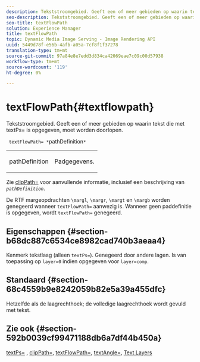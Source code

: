 ```yaml
---
description: Tekststroomgebied. Geeft een of meer gebieden op waarin tekst die met textPs= is opgegeven, moet worden doorlopen.
seo-description: Tekststroomgebied. Geeft een of meer gebieden op waarin tekst die met textPs= is opgegeven, moet worden doorlopen.
seo-title: textFlowPath
solution: Experience Manager
title: textFlowPath
topic: Dynamic Media Image Serving - Image Rendering API
uuid: 5449d78f-e56b-4afb-a05a-7cf8f1f37278
translation-type: tm+mt
source-git-commit: 97a84e8e7edd3d834ca42069eae7c09c00d57938
workflow-type: tm+mt
source-wordcount: '119'
ht-degree: 0%

---
```



# textFlowPath{#textflowpath}

Tekststroomgebied. Geeft een of meer gebieden op waarin tekst die met textPs= is opgegeven, moet worden doorlopen.

` textFlowPath= *`pathDefinition`*`

<table id="simpletable_52CEFF5C3CCB4642A9A320D01B1BF8E0"> 
 <tr class="strow"> 
  <td class="stentry"> <p> <span class="varname"> pathDefinition  </span> </p> </td> 
  <td class="stentry"> <p>Padgegevens. </p> </td> 
 </tr> 
</table>

Zie [clipPath=](../../../../../is-api/http-ref/image-serving-api-ref/c-http-protocol-reference/c-command-reference/r-clippath.md#reference-8139b1b52dc54749b51b109521ddf83d) voor aanvullende informatie, inclusief een beschrijving van *`pathDefinition`*.

De RTF margeopdrachten `\margl`, `\margr`, `\margt` en `\margb` worden genegeerd wanneer `textFlowPath=` aanwezig is. Wanneer geen paddefinitie is opgegeven, wordt `textFlowPath=` genegeerd.

## Eigenschappen {#section-b68dc887c6534ce8982cad740b3aeaa4}

Kenmerk tekstlaag (alleen `textPs=`). Genegeerd door andere lagen. Is van toepassing op `layer=0` indien opgegeven voor `layer=comp`.

## Standaard {#section-68c4559b9e8242059b82e5a39a455dfc}

Hetzelfde als de laagrechthoek; de volledige laagrechthoek wordt gevuld met tekst.

## Zie ook {#section-592b0039cf99471188db6a7df44b450a}

[textPs=](../../../../../is-api/http-ref/image-serving-api-ref/c-http-protocol-reference/c-command-reference/r-textps.md#reference-4209a2a6169f44278da2647cfb0cd767) ,  [clipPath=](../../../../../is-api/http-ref/image-serving-api-ref/c-http-protocol-reference/c-command-reference/r-clippath.md#reference-8139b1b52dc54749b51b109521ddf83d),  [textFlowPath=](../../../../../is-api/http-ref/image-serving-api-ref/c-http-protocol-reference/c-command-reference/r-textflowpath.md#reference-0b8d9493d71342f0b6a64a6d221584ef),  [textAngle=](../../../../../is-api/http-ref/image-serving-api-ref/c-http-protocol-reference/c-command-reference/r-textangle.md#reference-447f624c0e764d0cb5c75846d1b44d15),  [Text Layers](../../../../../is-api/http-ref/image-serving-api-ref/c-http-protocol-reference/c-text-formatting/r-text-layers.md#reference-47e78cfb18134db5ab09e17af14a6a8f)
